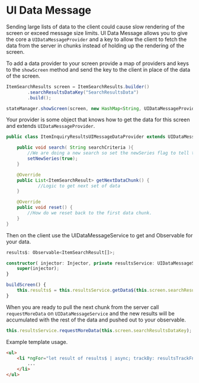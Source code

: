 # UI Data Message

Sending large lists of data to the client could cause slow rendering of the screen or exceed message size limits. UI Data Message allows you to give the core a `UIDataMessageProvider` and a key to allow the client to fetch the data from the server in chunks instead of holding up the rendering of the screen.

To add a data provider to your screen provide a map of providers and keys to the `showScreen` method and send the key to the client in place of the data of the screen.

```java
ItemSearchResults screen = ItemSearchResults.builder()
        .searchResultsDataKey("SearchResultsData")
        .build();

stateManager.showScreen(screen, new HashMap<String, UIDataMessageProvider>(){{put("SearchResultsData", itemInquiryResultsUIMessageDataProvider);}});
```

Your provider is some object that knows how to get the data for this screen and extends `UIDataMessageProvider`.

```java
public class ItemInquiryResultsUIMessageDataProvider extends UIDataMessageProvider<ItemSearchResult> {

    public void search( String searchCriteria ){
        //We are doing a new search so set the newSeries flag to tell the core to throw away the old cache
        setNewSeries(true);
    }

    @Override
    public List<ItemSearchResult> getNextDataChunk() {
            //Logic to get next set of data
    }

    @Override
    public void reset() {
        //How do we reset back to the first data chunk. 
    }
}
```

Then on the client use the UIDataMessageService to get and Observable for your data.

```typescript
results$: Observable<ItemSearchResult[]>;

constructor( injector: Injector, private resultsService: UIDataMessageService){
    super(injector);
}

buildScreen() {
    this.results$ = this.resultsService.getData$(this.screen.searchResultsDataKey)
}
```

When you are ready to pull the next chunk from the server call `requestMoreData` on `UIDataMessageService` and the new results will be accumulated with the rest of the data and pushed out to your observable.

```typescript
this.resultsService.requestMoreData(this.screen.searchResultsDataKey);
```

Example template usage.

```html
<ul>
    <li *ngFor="let result of results$ | async; trackBy: resultsTrackFn">
        ...
    </li>
</ul>
```